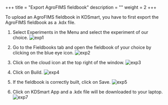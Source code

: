 +++
title = "Export AgroFIMS fieldbook"
description = ""
weight = 2
+++

To upload an AgroFIMS fieldbook in KDSmart, you have to first export the AgroFIMS fieldbook as a .kdx file.

1.	Select Experiments in the Menu and select the experiment of our choice.
![exp1](https://agrofims.github.io/helpdocs/images/exp1.png)
 
2.	Go to the Fieldbooks tab and open the fieldbook of your choice by clicking on the blue eye icon.
![exp2](https://agrofims.github.io/helpdocs/images/exp2.png)
 
4.	Click on the cloud icon at the top right of the window.
![exp3](https://agrofims.github.io/helpdocs/images/exp3.png)

5.	Click on Build.
![exp4](https://agrofims.github.io/helpdocs/images/exp4.png)

6.	If the fieldbook is correctly built, click on Save.
![exp5](https://agrofims.github.io/helpdocs/images/exp5.png)

7.	Click on KDSmart App and a .kdx file will be downloaded to your laptop.
![exp7](https://agrofims.github.io/helpdocs/images/exp7.png)


